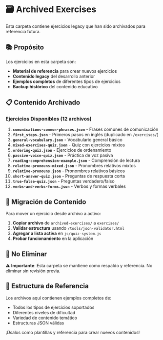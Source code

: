 # 🗃️ Archived Exercises

Esta carpeta contiene ejercicios legacy que han sido archivados para referencia futura.

## 📚 Propósito

Los ejercicios en esta carpeta son:

- **Material de referencia** para crear nuevos ejercicios
- **Contenido legacy** del desarrollo anterior
- **Ejemplos completos** de diferentes tipos de ejercicios
- **Backup histórico** del contenido educativo

## 📋 Contenido Archivado

### Ejercicios Disponibles (12 archivos)

1. **`comunications-common-phrases.json`** - Frases comunes de comunicación
2. **`first_steps.json`** - Primeros pasos en inglés (duplicado en `/exercises/`)
3. **`general-vocabulary.json`** - Vocabulario general básico
4. **`mixed-exercises-quiz.json`** - Quiz con ejercicios mixtos
5. **`ordering-quiz.json`** - Ejercicios de ordenamiento
6. **`passive-voice-quiz.json`** - Práctica de voz pasiva
7. **`reading-comprehension-example.json`** - Comprensión de lectura
8. **`relative-pronouns-mixed.json`** - Pronombres relativos mixtos
9. **`relative-pronouns.json`** - Pronombres relativos básicos
10. **`short-answer-quiz.json`** - Preguntas de respuesta corta
11. **`true-false-quiz.json`** - Preguntas verdadero/falso
12. **`verbs-and-verbs-forms.json`** - Verbos y formas verbales

## 🔄 Migración de Contenido

Para mover un ejercicio desde archivo a activo:

1. **Copiar archivo** de `archived-exercises/` a `exercises/`
2. **Validar estructura** usando `/tools/json-validator.html`
3. **Agregar a lista activa** en `js/quiz-system.js`
4. **Probar funcionamiento** en la aplicación

## 🚫 No Eliminar

⚠️ **Importante**: Esta carpeta se mantiene como respaldo y referencia. No eliminar sin revisión previa.

## 📖 Estructura de Referencia

Los archivos aquí contienen ejemplos completos de:

- Todos los tipos de ejercicios soportados
- Diferentes niveles de dificultad
- Variedad de contenido temático
- Estructuras JSON válidas

¡Úsalos como plantillas y referencia para crear nuevos contenidos!
